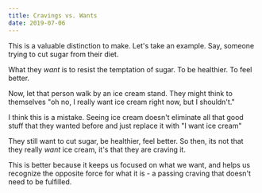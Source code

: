 ```yaml
---
title: Cravings vs. Wants
date: 2019-07-06
---
```


This is a valuable distinction to make. Let's take an example. Say, someone trying to cut sugar from their diet.

What they _want_ is to resist the temptation of sugar. To be healthier. To feel better.

Now, let that person walk by an ice cream stand. They might think to themselves "oh no, I really want ice cream right now, but I shouldn't."

I think this is a mistake. Seeing ice cream doesn't eliminate all that good stuff that they wanted before and just replace it with "I want ice cream"

They still want to cut sugar, be healthier, feel better. So then, its not that they really _want_ ice cream, it's that they are craving it.

This is better because it keeps us focused on what we want, and helps us recognize the opposite force for what it is - a passing craving that doesn't need to be fulfilled.
